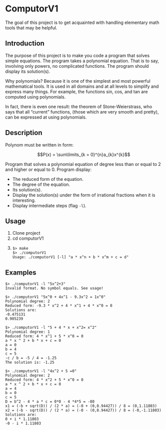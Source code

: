 # ComputorV1
The goal of this project is to get acquainted with handling elementary math tools that may be helpful.

## Introduction

The purpose of this project is to make you code a program that solves simple equations.
The program takes a polynomial equation. That is to say, involving only powers, no
complicated functions. The program should display its solution(s).

Why polynomials? Because it is one of the simplest and most powerful mathematical
tools. It is used in all domains and at all levels to simplify and express many things. For
example, the functions sin, cos, and tan are computed using polynomials.

In fact, there is even one result: the theorem of Stone-Weierstrass,
who says that all “current” functions, (those which are very smooth
and pretty), can be expressed at using polynomials.

## Description

Polynom must be written in form:

```math
P(x) = \sum\limits_{k = 0}^{n}a_{k}x^{k}
```

Program that solves a polynomial equation of degree less than or equal to 2 and higher or equal to 0. Program display:
* The reduced form of the equation.
* The degree of the equation.
* Its solution(s).
* Display the solution(s) under the form of irrational fractions when it is interesting.
* Display intermediate steps (flag `-l`).

## Usage

1. Clone project
2. cd computorV1
3.  ```console
	$> make
	$> ./computorV1
	Usage: ./computorV1 [-l] "a * x^n + b * x^m + c = d"
	```

## Examples

```console
$> ./computorV1 -l "5x^2+3"
Invalid format. No symbol equals. See usage!

$> ./computorV1 "5x^0 + 4x^1 - 9.3x^2 = 1x^0"
Polynomial degree: 2
Reduced form: -9.3 * x^2 + 4 * x^1 + 4 * x^0 = 0
Solutions are:
-0.475131
0.905239

$> ./computorV1 -l "5 + 4 * x + x^2= x^2"
Polynomial degree: 1
Reduced form: 4 * x^1 + 5 * x^0 = 0
a * x ^ 2 + b * x + c = 0
a = 0
b = 4
c = 5
-c / b = -5 / 4 = -1.25
The solution is: -1.25

$> ./computorV1 -l "4x^2 + 5 =0"
Polynomial degree: 2
Reduced form: 4 * x^2 + 5 * x^0 = 0
a * x ^ 2 + b * x + c = 0
a = 4
b = 0
c = 5
D = b^2 - 4 * a * c = 0*0 - 4 *4*5 = -80
x1 = (-b + sqrt(D)) / (2 * a) = (-0 + (0,8.94427)) / 8 = (0,1.11803)
x2 = (-b - sqrt(D)) / (2 * a) = (-0 - (0,8.94427)) / 8 = (-0,-1.11803)
Solutions are:
0 + i * 1.11803
-0 - i * 1.11803
```
